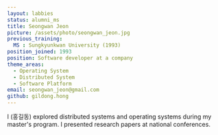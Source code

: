 ```yaml
---
layout: labbies
status: alumni_ms
title: Seongwan Jeon
picture: /assets/photo/seongwan_jeon.jpg
previous_training:
  MS : Sungkyunkwan University (1993)
position_joined: 1993
position: Software developer at a company
theme_areas:
  - Operating System
  - Distributed System
  - Software Platform
email: seongwan_jeon@gmail.com
github: gildong.hong
---
```


I (홍길동) explored distributed systems and operating systems during my master's program. I presented research papers at national conferences.